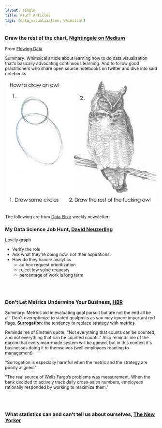 ```yaml
---
layout: single
title: Fluff Articles
tags: [data_visualization, whimsical]
---
```


### Draw the rest of the chart, [Nightingale on Medium](https://medium.com/nightingale/draw-the-rest-of-the-chart-88eb0e8babd4)
From [Flowing Data](flowingdata.com)

Summary:
Whimsical article about learning how to do data visualization that's basically advocating continuous learning. And to follow good practitioners who share open source notebooks on twitter and dive into said notebooks.

![Rest of the Owl](/assets/images/Rest_of_the_Owl.jpg "lol")
<br>
<br>

The following are from [Data Elixir][data_elixir] weekly newsletter:

### My Data Science Job Hunt, [David Neuzerling](https://mdneuzerling.com/post/my-data-science-job-hunt/?utm_campaign=Data_Elixir&utm_medium=email&utm_source=Data_Elixir_250)
Lovely graph

- Verify the role
- Ask what they're doing now, not their aspirations
- How do they handle analytics
  - ad hoc request prioritization
  - reject low value requests
  - percentage of work is long term

<br>
<br>

### Don't Let Metrics Undermine Your Business, [HBR](https://hbr.org/2019/09/dont-let-metrics-undermine-your-business)
Summary: Metrics aid in evaluating goal pursuit but are not the end all be all. Don't overoptimize to stated goalposts as you may ignore important red flags. __Surrogation__: the tendency to replace strategy with metrics.

Reminds me of Einstein quote, "Not everything that counts can be counted, and not everything that can be counted counts." Also reminds me of the maxim that every man-made system will be gamed, but in this context it's businesses doing it to themselves (well employees reacting to management)

"Surrogation is especially harmful when the metric and the strategy are poorly aligned."

"The real source of Wells Fargo’s problems was measurement. When the bank decided to actively track daily cross-sales numbers, employees rationally responded by working to maximize them."

<br>
<br>

### What statistics can and can't tell us about ourselves, [The New Yorker](https://www.newyorker.com/magazine/2019/09/09/what-statistics-can-and-cant-tell-us-about-ourselves)

<br>
<br>

[data_elixir]: https://dataelixir.com
